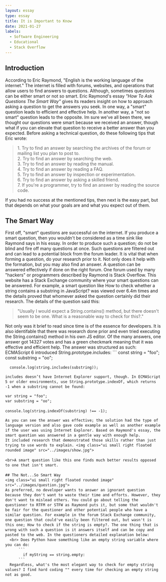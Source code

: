 ```yaml
---
layout: essay
type: essay
title: It is Important to Know
date: 2021-01-27
labels:
  - Software Engineering
  - Educational
  - Stack Overflow
---
```

## Introduction

According to Eric Raymond, "English is the working language of the internet." The internet is filled with forums, websites, and operations that allow users to find answers to questions. Although, sometimes questions can be either smart or not so smart. Eric Raymond's essay <i> "How To Ask Questions The Smart Way" </i> gives its readers insight on how to approach asking a question to get the answers you seek. In one way, a "smart" question leads to efficient and effective help. In another way, a "not so smart" question leads to the opposite. Im sure we've all been there, we thought our questions were smart because we received an answer, though what if you can elevate that question to receive a better answer than you expected. Before asking a technical question, do these following tips that Eric wrote:
<blockquote>
  1. Try to find an answer by searching the archives of the forum or mailing list you plan to post to.
  <br>2. Try to find an answer by searching the web.
  <br>3. Try to find an answer by reading the manual.
  <br>4. Try to find an answer by reading a FAQ.
  <br>5. Try to find an answer by inspection or experimentation.
  <br>6. Try to find an answer by asking a skilled friend.
  <br>7. If you're a programmer, try to find an answer by reading the source code.
</blockquote>
If you had no success at the mentioned tips, then next is the easy part, but that depends on what your goals are and what you expect out of them.

## The Smart Way

First off, "smart" questions are successful on the internet. If you produce a smart question, then you wouldn't be considered as a time sink like Raymond says in his essay. In order to produce such a question; do not be blind and fire off many questions at once. Such questions are filtered out and can lead to a potential block from the forum leader. It is vital that when forming a question, do your research prior to it. Not only does it help with the formation, but you may also find an answer. A question can be answered effectively if done on the right forum. One forum used by many "hackers" or programmers described by Raymond is Stack Overflow. This website has a Stack Exchange community where your smart questions can be answered. For example, a smart question like How to check whether a string contains a substring in JavaScript? was viewed over 6.4m times and the details proved that whomever asked the question certainly did their research. The details of the question said this:
<blockquote> "Usually I would expect a String.contains() method, but there doesn't seem to be one. What is a reasonable way to check for this?." </blockquote> Not only was it brief to read since time is of the essence for developers. It is also identifable that there was research done prior and even tried executing the String.contains() method in his own JS editor. Of the many answers, one answer got 14327 votes and has a green checkmark meaning that it was effective and efficient help. The answer was structured as such: 
<br> ECMAScript 6 introduced String.prototype.includes: 
```
      const string = "foo";
      const substring = "oo";

      console.log(string.includes(substring));
```
includes doesn’t have Internet Explorer support, though. In ECMAScript 5 or older environments, use String.prototype.indexOf, which returns -1 when a substring cannot be found:
```
    var string = "foo";
    var substring = "oo";

    console.log(string.indexOf(substring) !== -1);
```
As you can see the answer was effective; the solution had the type of language version and also gave code example as well as another example if the user was using Internet Explorer. Based on Raymond's essay, the smart question was answered in a gentle way with enough help. 
It included research that demonstrated those skills rather than just trying to use words to explain. <img class="ui small right floated rounded image" src="../images/show.jpg">

<br>A smart question like this one finds much better results opposed to one that isn't smart. 

## The Not...So Smart Way
<img class="ui small right floated rounded image" src="../images/question.jpg">
As preferred, no developer wants to answer an ignorant question because they don't want to waste their time and efforts. However, they don't want to mislead others. You could go about telling the questioner to RTFM or STFW as Raymond puts it, but some that wouldn't be fair for the questioner and other potential people who have a similar question. For example in the forum Stack Exchange community, one question that could've easily been filtered out, but wasn't is this one; How to check if the string is empty?. The one thing that is wrong with such a question is it answers itself and can be copy and pasted to the web. In the questioners detailed explanation below:
  <br> Does Python have something like an empty string variable where you can do:
      ```
        if myString == string.empty:
      ``` 
  Regardless, what's the most elegant way to check for empty string values? I find hard coding "" every time for checking an empty string not as good.
 
